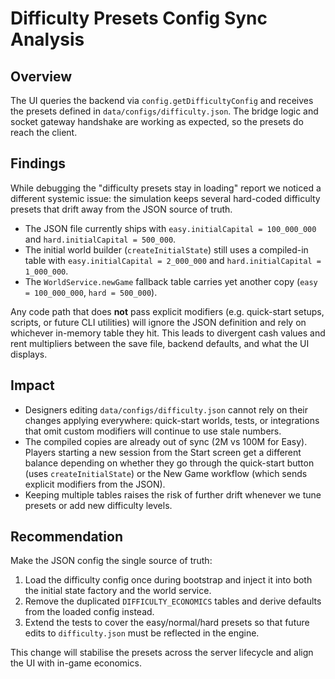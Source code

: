 # Difficulty Presets Config Sync Analysis

## Overview

The UI queries the backend via `config.getDifficultyConfig` and receives the presets defined in `data/configs/difficulty.json`. The bridge logic and socket gateway handshake are working as expected, so the presets do reach the client.

## Findings

While debugging the "difficulty presets stay in loading" report we noticed a different systemic issue: the simulation keeps several hard-coded difficulty presets that drift away from the JSON source of truth.

- The JSON file currently ships with `easy.initialCapital = 100_000_000` and `hard.initialCapital = 500_000`.
- The initial world builder (`createInitialState`) still uses a compiled-in table with `easy.initialCapital = 2_000_000` and `hard.initialCapital = 1_000_000`.
- The `WorldService.newGame` fallback table carries yet another copy (`easy = 100_000_000`, `hard = 500_000`).

Any code path that does **not** pass explicit modifiers (e.g. quick-start setups, scripts, or future CLI utilities) will ignore the JSON definition and rely on whichever in-memory table they hit. This leads to divergent cash values and rent multipliers between the save file, backend defaults, and what the UI displays.

## Impact

- Designers editing `data/configs/difficulty.json` cannot rely on their changes applying everywhere: quick-start worlds, tests, or integrations that omit custom modifiers will continue to use stale numbers.
- The compiled copies are already out of sync (2M vs 100M for Easy). Players starting a new session from the Start screen get a different balance depending on whether they go through the quick-start button (uses `createInitialState`) or the New Game workflow (which sends explicit modifiers from the JSON).
- Keeping multiple tables raises the risk of further drift whenever we tune presets or add new difficulty levels.

## Recommendation

Make the JSON config the single source of truth:

1. Load the difficulty config once during bootstrap and inject it into both the initial state factory and the world service.
2. Remove the duplicated `DIFFICULTY_ECONOMICS` tables and derive defaults from the loaded config instead.
3. Extend the tests to cover the easy/normal/hard presets so that future edits to `difficulty.json` must be reflected in the engine.

This change will stabilise the presets across the server lifecycle and align the UI with in-game economics.
